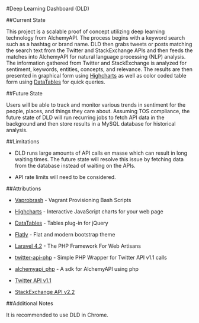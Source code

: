 #Deep Learning Dashboard (DLD)

##Current State

This project is a scalable proof of concept utilizing deep learning technology from AlchemyAPI. The process begins with a keyword search such as a hashtag or brand name. DLD then grabs tweets or posts matching the search text from the Twitter and StackExchange APIs and then feeds the matches into AlchemyAPI for natural language processing (NLP) analysis. The information gathered from Twitter and StackExchange is analyzed for sentiment, keywords, entities, concepts, and relevance. The results are then presented in graphical form using [Highcharts](http://www.highcharts.com/) as well as color coded table form using [DataTables](https://www.datatables.net/) for quick queries.

##Future State

Users will be able to track and monitor various trends in sentiment for the people, places, and things they care about. Assuming TOS compliance, the future state of DLD will run recurring jobs to fetch API data in the background and then store results in a MySQL database for historical analysis. 

##Limitations

* DLD runs large amounts of API calls en masse which can result in long waiting times. The future state will resolve this issue by fetching data from the database instead of waiting on the APIs.

* API rate limits will need to be considered.

##Attributions


* [Vaprobrash](https://github.com/fideloper/Vaprobash) - Vagrant Provisioning Bash Scripts

* [Highcharts](http://www.highcharts.com/) - Interactive JavaScript charts for your web page

* [DataTables](https://www.datatables.net/) - Tables plug-in for jQuery

* [Flatly](https://bootswatch.com/flatly/) - Flat and modern bootstrap theme

* [Laravel 4.2](http://laravel.com/docs/4.2) - The PHP Framework For Web Artisans

* [twitter-api-php](https://github.com/J7mbo/twitter-api-php) - Simple PHP Wrapper for Twitter API v1.1 calls

* [alchemyapi_php](https://github.com/AlchemyAPI/alchemyapi_php) - A sdk for AlchemyAPI using php

* [Twitter API v1.1](https://dev.twitter.com/rest/public)

* [StackExchange API v2.2](https://api.stackexchange.com/)

##Additional Notes

It is recommended to use DLD in Chrome.




